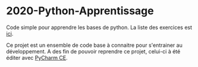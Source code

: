 # 2020-Python-Apprentissage

Code simple pour apprendre les bases de python.
La liste des exercices est [ici](http://univcergy.phpnet.org/python/).

Ce projet est un ensemble de code base à connaitre pour s'entrainer au développement.
A des fin de pouvoir reprendre ce projet, celui-ci à été éditer avec [PyCharm CE](https://www.jetbrains.com/fr-fr/pycharm/download/).

